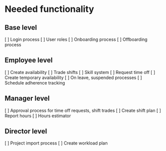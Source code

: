 # Needed functionality

## Base level
[ ] Login process
[ ] User roles
[ ] Onboarding process
[ ] Offboarding process

## Employee level
[ ] Create availability
[ ] Trade shifts
[ ] Skill system
[ ] Request time off
[ ] Create temporary availability
[ ] On leave, suspended processes
[ ] Schedule adherence tracking

## Manager level 
[ ] Approval process for time off requests, shift trades
[ ] Create shift plan
[ ] Report hours
[ ] Hours estimator

## Director level
[ ] Project import process
[ ] Create workload plan
